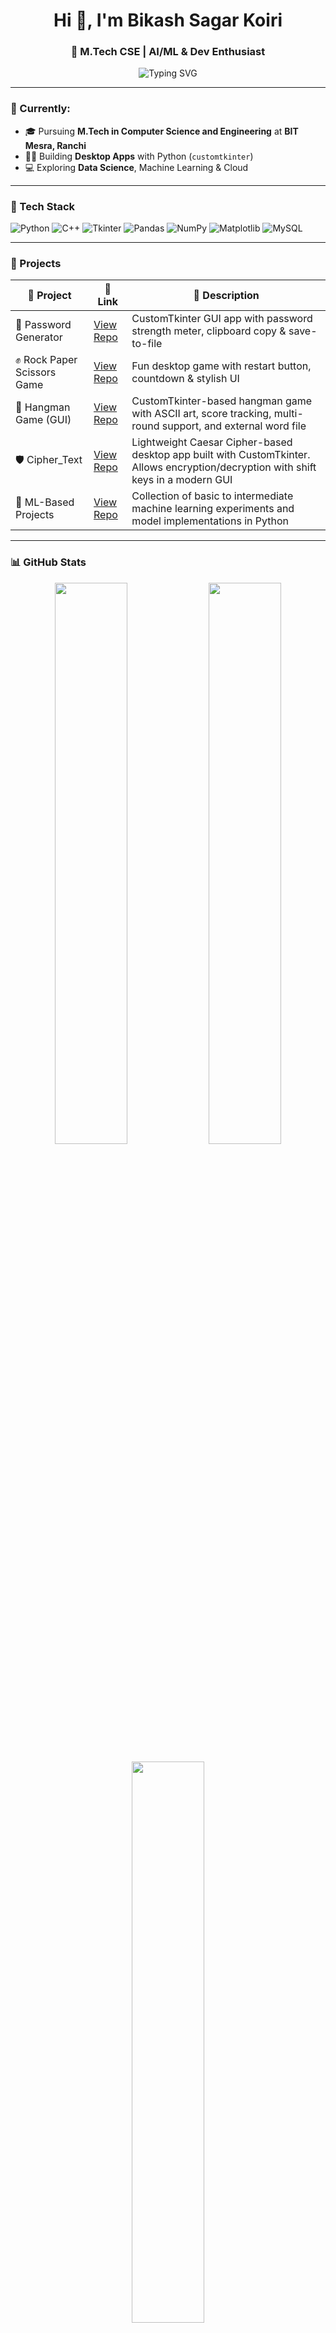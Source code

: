 <h1 align="center">Hi 👋, I'm Bikash Sagar Koiri</h1>
<h3 align="center">🚀 M.Tech CSE | AI/ML & Dev Enthusiast</h3>

<p align="center">
  <img src="https://readme-typing-svg.demolab.com?font=Fira+Code&size=22&duration=3000&pause=1000&center=true&width=435&lines=Always+learning+new+things;Building+data-driven+apps;Loves+clean+code" alt="Typing SVG" />
</p>

---

### 🌱 Currently:
- 🎓 Pursuing **M.Tech in Computer Science and Engineering** at **BIT Mesra, Ranchi**
- 👨‍💻 Building **Desktop Apps** with Python (`customtkinter`)
- 💻 Exploring **Data Science**, Machine Learning & Cloud

---

### 🔧 Tech Stack

![Python](https://img.shields.io/badge/-Python-3776AB?style=for-the-badge&logo=python&logoColor=white)
![C++](https://img.shields.io/badge/-C++-00599C?style=for-the-badge&logo=c%2b%2b&logoColor=white)
![Tkinter](https://img.shields.io/badge/-Tkinter-FFDE57?style=for-the-badge&logo=python&logoColor=black)
![Pandas](https://img.shields.io/badge/-Pandas-150458?style=for-the-badge&logo=pandas)
![NumPy](https://img.shields.io/badge/-NumPy-013243?style=for-the-badge&logo=numpy)
![Matplotlib](https://img.shields.io/badge/-Matplotlib-11557C?style=for-the-badge&logo=plotly)
![MySQL](https://img.shields.io/badge/-MySQL-00000F?style=for-the-badge&logo=mysql)

---

### 📌 Projects

| 🧩 Project | 🔗 Link | 📄 Description |
|-----------|---------|----------------|
| 🔐 Password Generator | [View Repo](https://github.com/Bikash07-git/PasswordGenerator) | CustomTkinter GUI app with password strength meter, clipboard copy & save-to-file |
| ✊ Rock Paper Scissors Game | [View Repo](https://github.com/Bikash07-git/Rock-Paper-Scissors) | Fun desktop game with restart button, countdown & stylish UI |
| 🎯 Hangman Game (GUI) | [View Repo](https://github.com/Bikash07-git/hangman-game-python) | CustomTkinter-based hangman game with ASCII art, score tracking, multi-round support, and external word file |
| 🛡️ Cipher_Text | [View Repo](https://github.com/Bikash07-git/Cipher_Text) | Lightweight Caesar Cipher-based desktop app built with CustomTkinter. Allows encryption/decryption with shift keys in a modern GUI |
| 🧠 ML-Based Projects | [View Repo](https://github.com/Bikash07-git/ML-Projects) | Collection of basic to intermediate machine learning experiments and model implementations in Python |

---

### 📊 GitHub Stats

<p align="center">
  <img src="https://github-readme-stats.vercel.app/api?username=Bikash07-git&show_icons=true&include_all_commits=true&count_private=true&hide_title=true&theme=tokyonight" width="48%" />
  <img src="https://streak-stats.demolab.com?user=Bikash07-git&theme=tokyonight&hide_border=true" width="48%" />
</p>

<p align="center">
  <img src="https://github-readme-stats.vercel.app/api/top-langs/?username=Bikash07-git&layout=compact&theme=tokyonight&hide_progress=false&langs_count=8" width="48%" />
</p>

---

### 📈 Contribution & Activity Graph

<p align="center">
  <img src="https://github-readme-activity-graph.vercel.app/graph?username=Bikash07-git&theme=tokyo-night&hide_border=true&area=true&custom_title=✨ My+Contribution+Graph+✨" />
</p>

---

### 📋 Profile Summary Card

<p align="center">
  <img src="https://github-profile-summary-cards.vercel.app/api/cards/profile-details?username=Bikash07-git&theme=tokyonight" width="90%" />
</p>

---

### 📫 Let's Connect

[![LinkedIn](https://img.shields.io/badge/-LinkedIn-0A66C2?style=flat&logo=linkedin&logoColor=white)](https://www.linkedin.com/in/bikashsk26/)
[![GitHub](https://img.shields.io/badge/-GitHub-black?style=flat&logo=github)](https://github.com/Bikash07-git)
[![Gmail](https://img.shields.io/badge/-Email-D14836?style=flat&logo=gmail&logoColor=white)](mailto:bikashsagar0426@gmail.com)

---

> 🚀 “Code. Learn. Build. Repeat.” — Keep pushing forward!
